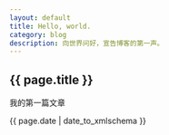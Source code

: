 ```yaml
---
layout: default
title: Hello, world.
category: blog
description: 向世界问好，宣告博客的第一声。
---
```


## {{ page.title }}

我的第一篇文章

{{ page.date | date_to_xmlschema }}